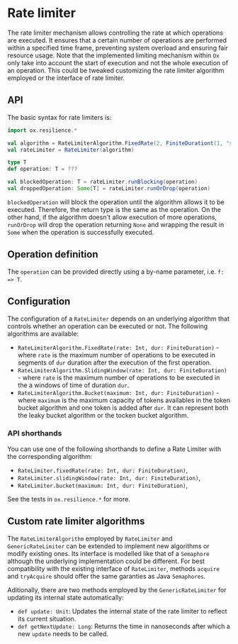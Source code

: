 # Rate limiter
The rate limiter mechanism allows controlling the rate at which operations are executed. It ensures that a certain number of operations are performed within a specified time frame, preventing system overload and ensuring fair resource usage. Note that the implemented limiting mechanism within `Ox` only take into account the start of execution and not the whole execution of an operation. This could be tweaked customizing the rate limiter algorithm employed or the interface of rate limiter. 

## API

The basic syntax for rate limiters is:

```scala
import ox.resilience.*

val algorithm = RateLimiterAlgorithm.FixedRate(2, FiniteDurationt(1, "seconds"))
val rateLimiter = RateLimiter(algorithm)

type T
def operation: T = ???

val blockedOperation: T = rateLimiter.runBlocking(operation)
val droppedOperation: Some[T] = rateLimiter.runOrDrop(operation)
```

`blockedOperation` will block the operation until the algorithm allows it to be executed. Therefore, the return type is the same as the operation. On the other hand, if the algorithm doesn't allow execution of more operations, `runOrDrop` will drop the operation returning `None` and wrapping the result in `Some` when the operation is successfully executed.

## Operation definition

The `operation` can be provided directly using a by-name parameter, i.e. `f: => T`.

## Configuration

The configuration of a `RateLimiter` depends on an underlying algorithm that controls whether an operation can be executed or not. The following algorithms are available:
- `RateLimiterAlgorithm.FixedRate(rate: Int, dur: FiniteDuration)` - where `rate` is the maximum number of operations to be executed in segments of `dur` duration after the execution of the first operation.
- `RateLimiterAlgorithm.SlidingWindow(rate: Int, dur: FiniteDuration)` - where `rate` is the maximum number of operations to be executed in the a windows of time of duration `dur`.
- `RateLimiterAlgorithm.Bucket(maximum: Int, dur: FiniteDuration)` - where `maximum` is the maximum capacity of tokens availables in the token bucket algorithm and one token is added after `dur`. It can represent both the leaky bucket algorithm or the tocken bucket algorithm.

### API shorthands

You can use one of the following shorthands to define a Rate Limiter with the corresponding algorithm:

- `RateLimiter.fixedRate(rate: Int, dur: FiniteDuration)`,
- `RateLimiter.slidingWindow(rate: Int, dur: FiniteDuration)`,
- `RateLimiter.bucket(maximum: Int, dur: FiniteDuration)`,

See the tests in `ox.resilience.*` for more.

## Custom rate limiter algorithms
The `RateLimiterAlgorithm` employed by `RateLimiter` and `GenericRateLimiter` can be extended to implement new algorithms or modify existing ones. Its interface is modelled like that of a `Semaphore` although the underlying implementation could be different. For best compatibility with the existing interface of `RateLimiter`, methods `acquire` and `tryAcquire` should offer the same garanties as Java `Semaphores`.

Aditionally, there are two methods employed by the `GenericRateLimiter` for updating its internal state automatically:
- `def update: Unit`: Updates the internal state of the rate limiter to reflect its current situation.
- `def getNextUpdate: Long`: Returns the time in nanoseconds after which a new `update` needs to be called.